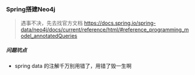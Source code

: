 ### Spring搭建Neo4j

> 遇事不决，先去找官方文档 https://docs.spring.io/spring-data/neo4j/docs/current/reference/html/#reference_programming_model_annotatedQueries

##### 问题坑点
* spring data 的注解千万别用错了，用错了毁一生啊